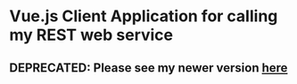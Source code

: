 # Vue.js Client Application for calling my REST web service

## DEPRECATED: Please see my newer version [here](https://github.com/UniquelySimilar/vue-client-for-spring-rest)

